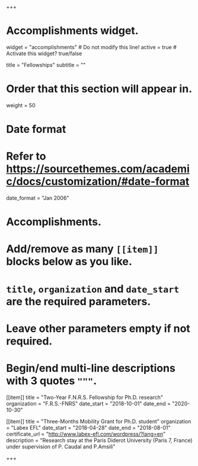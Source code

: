 +++
# Accomplishments widget.
widget = "accomplishments"  # Do not modify this line!
active = true  # Activate this widget? true/false

title = "Fellowships"
subtitle = ""

# Order that this section will appear in.
weight = 50

# Date format
#   Refer to https://sourcethemes.com/academic/docs/customization/#date-format
date_format = "Jan 2006"

# Accomplishments.
#   Add/remove as many `[[item]]` blocks below as you like.
#   `title`, `organization` and `date_start` are the required parameters.
#   Leave other parameters empty if not required.
#   Begin/end multi-line descriptions with 3 quotes `"""`.

[[item]]
  title = "Two-Year F.N.R.S. Fellowship for Ph.D. research"
  organization = "F.R.S.-FNRS"
  date_start = "2018-10-01"
  date_end = "2020-10-30"
  
[[item]]
  title = "Three-Months Mobility Grant for Ph.D. student"
  organization = "Labex EFL"
  date_start = "2018-04-28"
  date_end = "2018-08-01"
  certificate_url = "http://www.labex-efl.com/wordpress/?lang=en"
  description = "Research stay at the Paris Diderot University (Paris 7, France) under supervision of P. Caudal and P.Amsili"

+++
